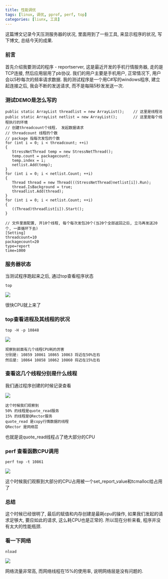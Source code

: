```yaml
---
title: 性能调优
tags: [linux, 调优, pprof, perf, top]
categories: [liunx, 工具]
---
```

这篇博文记录今天压测服务器的状况, 里面用到了一些工具, 来显示程序的状况, 写下博文, 总结今天的成果.

### 前言
首先介绍我要测试的程序 - reportserver, 这是最近开发的手机行情服务器, 走的是TCP连接, 然后应用层用了pb协议. 我们的用户主要是手机用户, 正常情况下, 用户会以5秒每次的频率请求数据.  我的测试程序是一个用C#写的windows程序, 建立起连接之后, 我会不断的发送请求, 而不是每隔5秒发发送一次.

### 测试DEMO是怎么写的
```
public static ArrayList threadlist = new ArrayList();    // 这里是线程池
public static ArrayList netlist = new ArrayList();       // 这里是每个线程执行的环境
// 创建threadcount个线程， 发起数据请求
// threadcount 线程的个数
// package 指每次发包的个数
for (int i = 0; i < threadcount; ++i)
{
   StressNetThread temp = new StressNetThread();
   temp.count = packagecount;
   temp.index = i;
   netlist.Add(temp);
}
for (int i = 0; i < netlist.Count; ++i)
{
   Thread thread = new Thread(((StressNetThread)netlist[i]).Run);
   thread.IsBackground = true;
   threadlist.Add(thread);
}
for (int i = 0; i < netlist.Count; ++i)
{
   ((Thread)threadlist[i]).Start();
}

// 文件里面配置, 开10个线程, 每个每次发包20个(当20个全部返回之后, 立马再发送20个, 一直循环下去)
[Setting]
threadcount=10
packagecount=20
type=report
time=1000
```
### 服务器状态
当测试程序跑起来之后, 通过top查看程序状态
```
top
```
![](http://ww1.sinaimg.cn/large/005OdUDHgw1f2u453dd7nj30im06g787.jpg)

很快CPU就上来了

### top查看进程及其线程的状况
```
top -H -p 10848
```

![](http://ww1.sinaimg.cn/large/005OdUDHgw1f2u48974asj30he0etwpg.jpg)

    观察到前面有几个线程CPU耗的厉害
    分别是: 10859 10861 10865 10863 将近在50%左右
    然后是: 10864 10858 10862 10860 将近在15%左右

### 查看这几个线程分别是什么线程
我们通过程序创建的时候记录查看

![](http://ww2.sinaimg.cn/large/005OdUDHgw1f2u4f478u0j30ai079di4.jpg)
```
这个时候我们观察到
50% 的线程是quote_read服务
15% 的线程是QRector服务
quote_read 是copy行情数据的线程
QRector 是网络层
```
也就是说quote_read线程占了绝大部分的CPU

### perf 查看函数CPU调用
```
perf top -t 10861
```

![](http://ww3.sinaimg.cn/large/005OdUDHgw1f2u4ltzrplj30yd04zq5q.jpg)

这个时候我们观察到大部分的CPU占用被一个set_report_value和tcmalloc给占用了

### 总结
这个时候已经很明了, 最后的赋值和内存创建是最耗cpu的操作, 如果我们发起的请求足够大, 要应如此的请求, 这么耗CPU也是正常的. 所以现在分析来看, 程序并没有太大的性能瓶颈.

### 看一下网络
```
nload
```
![](http://ww3.sinaimg.cn/large/005OdUDHgw1f2u4rk71mcj30i309g7by.jpg)

网络流量非常高, 而网络线程在15%的使用率, 说明网络层是没有问题的.
